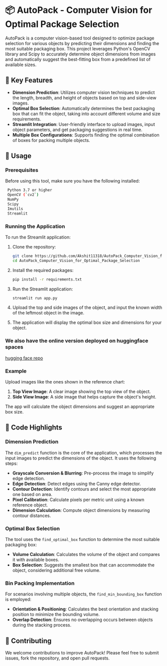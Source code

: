 #  📦 AutoPack - Computer Vision for Optimal Package Selection

AutoPack is a computer vision-based tool designed to optimize package selection for various objects by predicting their dimensions and finding the most suitable packaging box. This project leverages Python's OpenCV library and Scipy to accurately determine object dimensions from images and automatically suggest the best-fitting box from a predefined list of available sizes.

## 🚀  Key Features

- **Dimension Prediction**: Utilizes computer vision techniques to predict the length, breadth, and height of objects based on top and side-view images.
- **Optimal Box Selection**: Automatically determines the best packaging box that can fit the object, taking into account different volume and size requirements.
- **Streamlit Integration**: User-friendly interface to upload images, input object parameters, and get packaging suggestions in real time.
- **Multiple Box Configurations**: Supports finding the optimal combination of boxes for packing multiple objects.

## 🚀 Usage

### Prerequisites

Before using this tool, make sure you have the following installed:
```bash
 Python 3.7 or higher
 OpenCV (`cv2`)
 NumPy
 Scipy
 Imutils
 Streamlit
```
### Running the Application

To run the Streamlit application:

1. Clone the repository:

    ```bash
    git clone https://github.com/Akshit11318/AutoPack_Computer_Vision_for_Optimal_Package_Selection.git
    cd AutoPack_Computer_Vision_for_Optimal_Package_Selection
    ```

2. Install the required packages:

    ```bash
    pip install -r requirements.txt
    ```

3. Run the Streamlit application:

    ```bash
    streamlit run app.py
    ```

4. Upload the top and side images of the object, and input the known width of the leftmost object in the image.

5. The application will display the optimal box size and dimensions for your object.

### We also have the online version deployed on huggingface spaces 
[hugging face repo](https://huggingface.co/spaces/rudra11/AutoPack_Computer_Vision_for_Optimal_Package_Selection)
### Example

Upload images like the ones shown in the reference chart:

1. **Top View Image**: A clear image showing the top view of the object.
2. **Side View Image**: A side image that helps capture the object's height.

The app will calculate the object dimensions and suggest an appropriate box size.

## 🌟 Code Highlights

### Dimension Prediction

The `dim_predict` function is the core of the application, which processes the input images to predict the dimensions of the object. It uses the following steps:

- **Grayscale Conversion & Blurring**: Pre-process the image to simplify edge detection.
- **Edge Detection**: Detect edges using the Canny edge detector.
- **Contour Detection**: Identify contours and select the most appropriate one based on area.
- **Pixel Calibration**: Calculate pixels per metric unit using a known reference object.
- **Dimension Calculation**: Compute object dimensions by measuring contour distances.

### Optimal Box Selection

The tool uses the `find_optimal_box` function to determine the most suitable packaging box:

- **Volume Calculation**: Calculates the volume of the object and compares it with available boxes.
- **Box Selection**: Suggests the smallest box that can accommodate the object, considering additional free volume.

### Bin Packing Implementation

For scenarios involving multiple objects, the `find_min_bounding_box` function is employed:

- **Orientation & Positioning**: Calculates the best orientation and stacking position to minimize the bounding volume.
- **Overlap Detection**: Ensures no overlapping occurs between objects during the stacking process.

## 🤝 Contributing

We welcome contributions to improve AutoPack! Please feel free to submit issues, fork the repository, and open pull requests.


